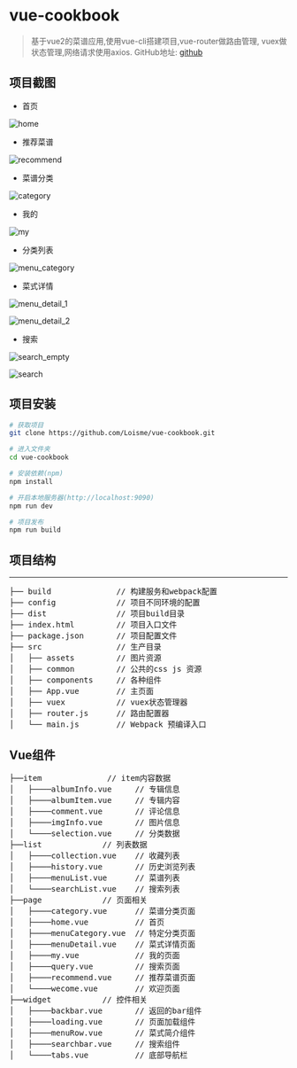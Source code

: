 # vue-cookbook

>  基于vue2的菜谱应用,使用vue-cli搭建项目,vue-router做路由管理,
vuex做状态管理,网络请求使用axios.
GitHub地址: [github](https://github.com/Loisme/vue-cookbook)

## 项目截图
* 首页

![home](./img/home.png)

* 推荐菜谱

![recommend](./img/recommend.png)

* 菜谱分类

![category](./img/category.png)

* 我的

![my](./img/my.png)

* 分类列表

![menu_category](./img/menu_category.png)

* 菜式详情

![menu_detail_1](./img/menu_detail_1.png)

![menu_detail_2](./img/menu_detail_2.png)

* 搜索

![search_empty](./img/search_empty.png)

![search](./img/search.png)

## 项目安装
``` bash
# 获取项目
git clone https://github.com/Loisme/vue-cookbook.git

# 进入文件夹
cd vue-cookbook

# 安装依赖(npm)
npm install

# 开启本地服务器(http://localhost:9090)
npm run dev

# 项目发布
npm run build
```

## 项目结构
***
<pre>
├── build              // 构建服务和webpack配置
├── config             // 项目不同环境的配置
├── dist               // 项目build目录
├── index.html         // 项目入口文件
├── package.json       // 项目配置文件
├── src                // 生产目录
│   ├── assets         // 图片资源
│   ├── common         // 公共的css js 资源
│   ├── components     // 各种组件
│   ├── App.vue        // 主页面 
│   ├── vuex           // vuex状态管理器
│   ├── router.js      // 路由配置器
│   └── main.js        // Webpack 预编译入口
</pre>

## Vue组件
<pre>
├──item              // item内容数据
│   ├────albumInfo.vue     // 专辑信息
│   ├────albumItem.vue     // 专辑内容
│   ├────comment.vue       // 评论信息
│   ├────imgInfo.vue       // 图片信息
│   └────selection.vue     // 分类数据
├──list             // 列表数据
│   ├────collection.vue    // 收藏列表
│   ├────history.vue       // 历史浏览列表
│   ├────menuList.vue      // 菜谱列表
│   └────searchList.vue    // 搜索列表
├──page             // 页面相关
│   ├────category.vue      // 菜谱分类页面
│   ├────home.vue          // 首页
│   ├────menuCategory.vue  // 特定分类页面
│   ├────menuDetail.vue    // 菜式详情页面
│   ├────my.vue            // 我的页面
│   ├────query.vue         // 搜索页面
│   ├────recommend.vue     // 推荐菜谱页面
│   └────wecome.vue        // 欢迎页面
├──widget           // 控件相关
│   ├────backbar.vue       // 返回的bar组件
│   ├────loading.vue       // 页面加载组件
│   ├────menuRow.vue       // 菜式简介组件
│   ├────searchbar.vue     // 搜索组件
│   └────tabs.vue          // 底部导航栏
</pre>

